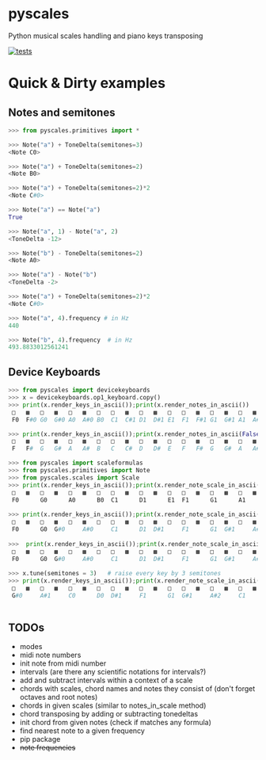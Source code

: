 # pyscales
Python musical scales handling and piano keys transposing

[![tests](https://github.com/DataGreed/pyscales/actions/workflows/python-app.yml/badge.svg)](https://github.com/DataGreed/pyscales/actions/workflows/python-app.yml)

# Quick & Dirty examples

## Notes and semitones

```python
>>> from pyscales.primitives import *

>>> Note("a") + ToneDelta(semitones=3)
<Note C0>

>>> Note("a") + ToneDelta(semitones=2)
<Note B0>

>>> Note("a") + ToneDelta(semitones=2)*2
<Note C#0>

>>> Note("a") == Note("a")
True

>>> Note("a", 1) - Note("a", 2)
<ToneDelta -12>

>>> Note("b") - ToneDelta(semitones=2)
<Note A0>

>>> Note("a") - Note("b")
<ToneDelta -2>

>>> Note("a") + ToneDelta(semitones=2)*2
<Note C#0>

>>> Note("a", 4).frequency # in Hz
440

>>> Note("b", 4).frequency  # in Hz
493.8833012561241
```

## Device Keyboards
```python
>>> from pyscales import devicekeyboards
>>> x = devicekeyboards.op1_keyboard.copy()
>>> print(x.render_keys_in_ascii());print(x.render_notes_in_ascii())
 □   ▩   □   ▩   □   ▩   □   □   ▩   □   ▩   □   □   ▩   □   ▩   □   ▩   □   □   ▩   □   ▩   □  
 F0  F#0 G0  G#0 A0  A#0 B0  C1  C#1 D1  D#1 E1  F1  F#1 G1  G#1 A1  A#1 B1  C2  C#2 D2  D#2 E2 

>>> print(x.render_keys_in_ascii());print(x.render_notes_in_ascii(False))
 □   ▩   □   ▩   □   ▩   □   □   ▩   □   ▩   □   □   ▩   □   ▩   □   ▩   □   □   ▩   □   ▩   □  
 F   F#  G   G#  A   A#  B   C   C#  D   D#  E   F   F#  G   G#  A   A#  B   C   C#  D   D#  E  

>>> from pyscales import scaleformulas
>>> from pyscales.primitives import Note
>>> from pyscales.scales import Scale
>>> print(x.render_keys_in_ascii());print(x.render_note_scale_in_ascii(Scale(Note("C"), scaleformulas.MAJOR_FORMULA)))
 □   ▩   □   ▩   □   ▩   □   □   ▩   □   ▩   □   □   ▩   □   ▩   □   ▩   □   □   ▩   □   ▩   □  
 F0      G0      A0      B0  C1      D1      E1  F1      G1      A1      B1  C2      D2      E2
 
>>> print(x.render_keys_in_ascii());print(x.render_note_scale_in_ascii(Scale(Note("C"), scaleformulas.MINOR_FORMULA)))
 □   ▩   □   ▩   □   ▩   □   □   ▩   □   ▩   □   □   ▩   □   ▩   □   ▩   □   □   ▩   □   ▩   □  
 F0      G0  G#0     A#0     C1      D1  D#1     F1      G1  G#1     A#1     C2      D2  D#2
 
>>>  print(x.render_keys_in_ascii());print(x.render_note_scale_in_ascii(Scale(Note("C"), scaleformulas.MINOR_FORMULA)))
 □   ▩   □   ▩   □   ▩   □   □   ▩   □   ▩   □   □   ▩   □   ▩   □   ▩   □   □   ▩   □   ▩   □  
 F0      G0  G#0     A#0     C1      D1  D#1     F1      G1  G#1     A#1     C2      D2  D#2
     
>>> x.tune(semitones = 3)   # raise every key by 3 semitones
>>> print(x.render_keys_in_ascii());print(x.render_note_scale_in_ascii(Scale(Note("C"), scaleformulas.MINOR_FORMULA)))
 □   ▩   □   ▩   □   ▩   □   □   ▩   □   ▩   □   □   ▩   □   ▩   □   ▩   □   □   ▩   □   ▩   □  
 G#0     A#1     C0      D0  D#1     F1      G1  G#1     A#2     C1      D1  D#2     F2      G2  
 
```

## TODOs

- modes
- midi note numbers
- init note from midi number
- intervals (are there any scientific notations for intervals?)
- add and subtract intervals within a context of a scale
- chords with scales, chord names and notes they consist of (don't forget octaves and root notes)
- chords in given scales (similar to notes_in_scale method)
- chord transposing by adding or subtracting tonedeltas
- init chord from given notes (check if matches any formula)
- find nearest note to a given frequency
- pip package
- ~~note frequencies~~